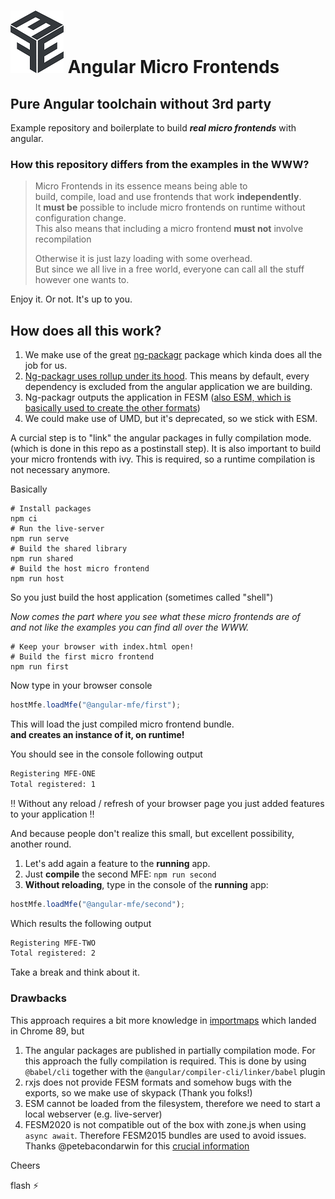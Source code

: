 # ![Micro Frontends Logo](demo/mfe_logo.png) Angular Micro Frontends

## Pure Angular toolchain without 3rd party

Example repository and boilerplate to build *__real micro frontends__* with angular.

### How this repository differs from the examples in the WWW?

> Micro Frontends in its essence means being able to <br> build, compile, load and use frontends that work **independently**. <br>
It **must be** possible to include micro frontends on runtime without configuration change. <br>
This also means that including a micro frontend **must not** involve recompilation <br>
> 
> Otherwise it is just lazy loading with some overhead. <br>
> But since we all live in a free world, everyone can call all the stuff however one wants to. 

Enjoy it. Or not. It's up to you.

## How does all this work?

1. We make use of the great [ng-packagr](https://github.com/ng-packagr/ng-packagr) package which kinda does all the job for us.
2. [Ng-packagr uses rollup under its hood](https://github.com/ng-packagr/ng-packagr/blob/master/src/lib/flatten/rollup.ts). 
   This means by default, every dependency is excluded from the angular application we are building.
3. Ng-packagr outputs the application in FESM
   ([also ESM, which is basically used to create the other formats](https://github.com/ng-packagr/ng-packagr/blob/master/src/lib/ng-package/entry-point/write-bundles.transform.ts#L46))
4. We could make use of UMD, but it's deprecated, so we stick with ESM.

A curcial step is to "link" the angular packages in fully compilation mode. (which is done in this repo as a postinstall step).
It is also important to build your micro frontends with ivy. This is required, so a runtime compilation is not necessary anymore.

Basically

```
# Install packages
npm ci
# Run the live-server
npm run serve
# Build the shared library
npm run shared
# Build the host micro frontend
npm run host
```

So you just build the host application (sometimes called "shell")

*Now comes the part where you see what these micro frontends are of <br>
and not like the examples you can find all over the WWW.*


```
# Keep your browser with index.html open!
# Build the first micro frontend
npm run first
```

Now type in your browser console
```js
hostMfe.loadMfe("@angular-mfe/first");
```
This will load the just compiled micro frontend bundle. <br>
**and creates an instance of it, on runtime!**

You should see in the console following output
```html
Registering MFE-ONE
Total registered: 1
```

‼️ Without any reload / refresh of your browser page you just added features to your application ‼️

And because people don't realize this small, but excellent possibility, <br>
another round.

1. Let's add again a feature to the **running** app.
2. Just **compile** the second MFE: `npm run second`
3. **Without reloading**, type in the console of the **running** app:
```js
hostMfe.loadMfe("@angular-mfe/second");
```
Which results the following output
```html
Registering MFE-TWO
Total registered: 2
```

Take a break and think about it. 

### Drawbacks

This approach requires a bit more knowledge in [importmaps](https://github.com/WICG/import-maps) which landed in Chrome 89, but <br>
1. The angular packages are published in partially compilation mode. For this approach the fully compilation is required. This is done by using `@babel/cli` together with the `@angular/compiler-cli/linker/babel` plugin
2. rxjs does not provide FESM formats and somehow bugs with the exports, so we make use of skypack (Thank you folks!)
3. ESM cannot be loaded from the filesystem, therefore we need to start a local webserver (e.g. live-server)
4. FESM2020 is not compatible out of the box with zone.js when using `async await`. Therefore FESM2015 bundles are used to avoid issues. Thanks @petebacondarwin for this [crucial information](https://github.com/angular/angular/issues/43716#issuecomment-934628526)  

Cheers

flash :zap:
